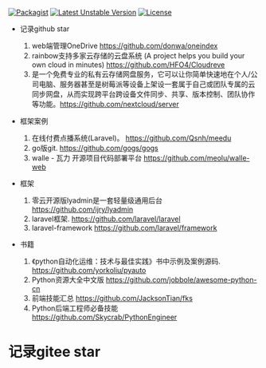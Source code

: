 [![Packagist](https://img.shields.io/packagist/v/HFO4/Cloudreve.svg)]()
[![Latest Unstable Version](https://poser.pugx.org/hfo4/cloudreve/v/unstable)]()
[![License](https://poser.pugx.org/hfo4/cloudreve/license)]()


- 记录github star

  1. web端管理OneDrive   https://github.com/donwa/oneindex
  1. rainbow支持多家云存储的云盘系统 (A project helps you build your own cloud in minutes) https://github.com/HFO4/Cloudreve
  1. 是一个免费专业的私有云存储网盘服务，它可以让你简单快速地在个人/公司电脑、服务器甚至是树莓派等设备上架设一套属于自己或团队专属的云同步网盘，从而实现跨平台跨设备文件同步、共享、版本控制、团队协作等功能。https://github.com/nextcloud/server

- 框架案例
  1. 在线付费点播系统(Laravel)。 https://github.com/Qsnh/meedu
  1. go版git.  https://github.com/gogs/gogs
  1. walle - 瓦力 开源项目代码部署平台   https://github.com/meolu/walle-web
  
- 框架
  1. 零云开源版lyadmin是一套轻量级通用后台 https://github.com/ijry/lyadmin
  1. laravel框架. https://github.com/laravel/laravel
  1. laravel-framework https://github.com/laravel/framework

- 书籍
  1. 《python自动化运维：技术与最佳实践》书中示例及案例源码. https://github.com/yorkoliu/pyauto
  1. Python资源大全中文版   https://github.com/jobbole/awesome-python-cn
  1. 前端技能汇总 https://github.com/JacksonTian/fks
  1. Python后端工程师必备技能  https://github.com/Skycrab/PythonEngineer

记录gitee star
=========================

